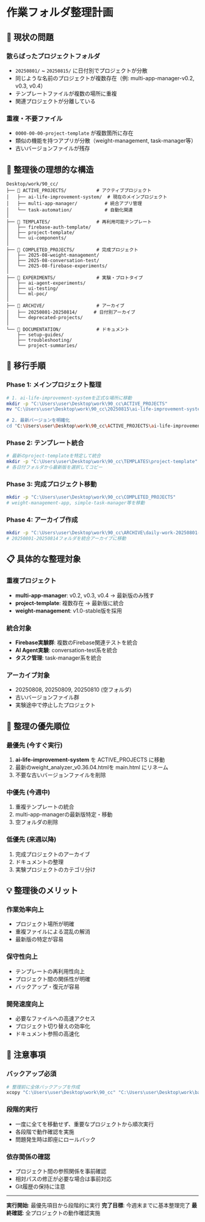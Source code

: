 # 作業フォルダ整理計画

## 📁 現状の問題

### 散らばったプロジェクトフォルダ
- `20250801/` ~ `20250815/` に日付別でプロジェクトが分散
- 同じような名前のプロジェクトが複数存在（例: multi-app-manager-v0.2, v0.3, v0.4）
- テンプレートファイルが複数の場所に重複
- 関連プロジェクトが分離している

### 重複・不要ファイル
- `0000-00-00-project-template` が複数箇所に存在
- 類似の機能を持つアプリが分散（weight-management, task-manager等）
- 古いバージョンファイルが残存

## 🎯 整理後の理想的な構造

```
Desktop/work/90_cc/
├── 📁 ACTIVE_PROJECTS/           # アクティブプロジェクト
│   ├── ai-life-improvement-system/  # 現在のメインプロジェクト
│   ├── multi-app-manager/          # 統合アプリ管理
│   └── task-automation/            # 自動化関連
│
├── 📁 TEMPLATES/                 # 再利用可能テンプレート
│   ├── firebase-auth-template/
│   ├── project-template/
│   └── ui-components/
│
├── 📁 COMPLETED_PROJECTS/        # 完成プロジェクト
│   ├── 2025-08-weight-management/
│   ├── 2025-08-conversation-test/
│   └── 2025-08-firebase-experiments/
│
├── 📁 EXPERIMENTS/               # 実験・プロトタイプ
│   ├── ai-agent-experiments/
│   ├── ui-testing/
│   └── ml-poc/
│
├── 📁 ARCHIVE/                   # アーカイブ
│   ├── 20250801-20250814/      # 日付別アーカイブ
│   └── deprecated-projects/
│
└── 📁 DOCUMENTATION/             # ドキュメント
    ├── setup-guides/
    ├── troubleshooting/
    └── project-summaries/
```

## 🔄 移行手順

### Phase 1: メインプロジェクト整理
```bash
# 1. ai-life-improvement-systemを正式な場所に移動
mkdir -p "C:\Users\user\Desktop\work\90_cc\ACTIVE_PROJECTS"
mv "C:\Users\user\Desktop\work\90_cc\20250815\ai-life-improvement-system" "C:\Users\user\Desktop\work\90_cc\ACTIVE_PROJECTS\"

# 2. 最新バージョンを明確化
cd "C:\Users\user\Desktop\work\90_cc\ACTIVE_PROJECTS\ai-life-improvement-system"
```

### Phase 2: テンプレート統合
```bash
# 最新のproject-templateを特定して統合
mkdir -p "C:\Users\user\Desktop\work\90_cc\TEMPLATES\project-template"
# 各日付フォルダから最新版を選択してコピー
```

### Phase 3: 完成プロジェクト移動
```bash
mkdir -p "C:\Users\user\Desktop\work\90_cc\COMPLETED_PROJECTS"
# weight-management-app, simple-task-manager等を移動
```

### Phase 4: アーカイブ作成
```bash
mkdir -p "C:\Users\user\Desktop\work\90_cc\ARCHIVE\daily-work-20250801-20250814"
# 20250801-20250814フォルダを統合アーカイブに移動
```

## 📋 具体的な整理対象

### 重複プロジェクト
- **multi-app-manager**: v0.2, v0.3, v0.4 → 最新版のみ残す
- **project-template**: 複数存在 → 最新版に統合
- **weight-management**: v1.0-stable版を採用

### 統合対象
- **Firebase実験群**: 複数のFirebase関連テストを統合
- **AI Agent実験**: conversation-test系を統合
- **タスク管理**: task-manager系を統合

### アーカイブ対象
- 20250808, 20250809, 20250810 (空フォルダ)
- 古いバージョンファイル群
- 実験途中で停止したプロジェクト

## 🎯 整理の優先順位

### 最優先 (今すぐ実行)
1. **ai-life-improvement-system** を ACTIVE_PROJECTS に移動
2. 最新のweight_analyzer_v0.36.04.htmlを main.html にリネーム
3. 不要な古いバージョンファイルを削除

### 中優先 (今週中)
1. 重複テンプレートの統合
2. multi-app-managerの最新版特定・移動
3. 空フォルダの削除

### 低優先 (来週以降)
1. 完成プロジェクトのアーカイブ
2. ドキュメントの整理
3. 実験プロジェクトのカテゴリ分け

## 💡 整理後のメリット

### 作業効率向上
- プロジェクト場所が明確
- 重複ファイルによる混乱の解消
- 最新版の特定が容易

### 保守性向上
- テンプレートの再利用性向上
- プロジェクト間の関係性が明確
- バックアップ・復元が容易

### 開発速度向上
- 必要なファイルへの高速アクセス
- プロジェクト切り替えの効率化
- ドキュメント参照の高速化

## 🚨 注意事項

### バックアップ必須
```bash
# 整理前に全体バックアップを作成
xcopy "C:\Users\user\Desktop\work\90_cc" "C:\Users\user\Desktop\work\backup_20250815" /E /I
```

### 段階的実行
- 一度に全てを移動せず、重要なプロジェクトから順次実行
- 各段階で動作確認を実施
- 問題発生時は即座にロールバック

### 依存関係の確認
- プロジェクト間の参照関係を事前確認
- 相対パスの修正が必要な場合は事前対応
- Git履歴の保持に注意

---

**実行開始**: 最優先項目から段階的に実行
**完了目標**: 今週末までに基本整理完了
**最終確認**: 全プロジェクトの動作確認実施